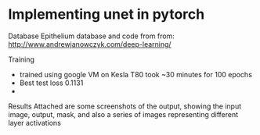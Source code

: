 # Implementing unet in pytorch
Database
Epithelium database and code from from: http://www.andrewjanowczyk.com/deep-learning/

Training
* trained using google VM on Kesla T80 took ~30 minutes for 100 epochs
* Best test loss 0.1131
*

Results
Attached are some screenshots of the output, showing the input image, output, mask, and also a series of images representing different layer activations 
